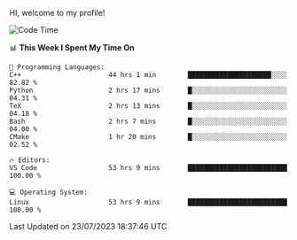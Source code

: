 HI, welcome to my profile!
<!--START_SECTION:waka-->
![Code Time](http://img.shields.io/badge/Code%20Time-1%2C064%20hrs%2031%20mins-blue)

📊 **This Week I Spent My Time On** 

```text
💬 Programming Languages: 
C++                      44 hrs 1 min        █████████████████████░░░░   82.82 % 
Python                   2 hrs 17 mins       █░░░░░░░░░░░░░░░░░░░░░░░░   04.31 % 
TeX                      2 hrs 13 mins       █░░░░░░░░░░░░░░░░░░░░░░░░   04.18 % 
Bash                     2 hrs 7 mins        █░░░░░░░░░░░░░░░░░░░░░░░░   04.00 % 
CMake                    1 hr 20 mins        █░░░░░░░░░░░░░░░░░░░░░░░░   02.52 % 

🔥 Editors: 
VS Code                  53 hrs 9 mins       █████████████████████████   100.00 % 

💻 Operating System: 
Linux                    53 hrs 9 mins       █████████████████████████   100.00 % 
```


 Last Updated on 23/07/2023 18:37:46 UTC
<!--END_SECTION:waka-->
